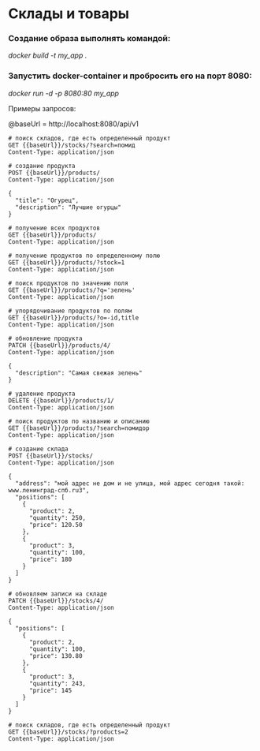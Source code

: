 # Склады и товары

### Создание образа выполнять командой: 
*docker build -t my_app .*
### Запустить docker-container и пробросить его на порт 8080: 
*docker run -d -p 8080:80 my_app*


Примеры запросов:

@baseUrl = http://localhost:8080/api/v1

```
# поиск складов, где есть определенный продукт
GET {{baseUrl}}/stocks/?search=помид
Content-Type: application/json
```
```
# создание продукта
POST {{baseUrl}}/products/
Content-Type: application/json

{
  "title": "Огурец",
  "description": "Лучшие огурцы"
}
```
```
# получение всех продуктов
GET {{baseUrl}}/products/
Content-Type: application/json
```
```
# получение продуктов по определенному полю
GET {{baseUrl}}/products/?stock=1
Content-Type: application/json
```
```
# поиск продуктов по значению поля
GET {{baseUrl}}/products/?q='зелень'
Content-Type: application/json
```
```
# упорядочивание продуктов по полям
GET {{baseUrl}}/products/?o=-id,title
Content-Type: application/json
```
```
# обновление продукта
PATCH {{baseUrl}}/products/4/
Content-Type: application/json

{
  "description": "Самая свежая зелень"
}
```
```
# удаление продукта
DELETE {{baseUrl}}/products/1/
Content-Type: application/json
```
```
# поиск продуктов по названию и описанию
GET {{baseUrl}}/products/?search=помидор
Content-Type: application/json
```
```
# создание склада
POST {{baseUrl}}/stocks/
Content-Type: application/json

{
  "address": "мой адрес не дом и не улица, мой адрес сегодня такой: www.ленинград-спб.ru3",
  "positions": [
    {
      "product": 2,
      "quantity": 250,
      "price": 120.50
    },
    {
      "product": 3,
      "quantity": 100,
      "price": 180
    }
  ]
}
```
```
# обновляем записи на складе
PATCH {{baseUrl}}/stocks/4/
Content-Type: application/json

{
  "positions": [
    {
      "product": 2,
      "quantity": 100,
      "price": 130.80
    },
    {
      "product": 3,
      "quantity": 243,
      "price": 145
    }
  ]
}
```
```
# поиск складов, где есть определенный продукт
GET {{baseUrl}}/stocks/?products=2
Content-Type: application/json
